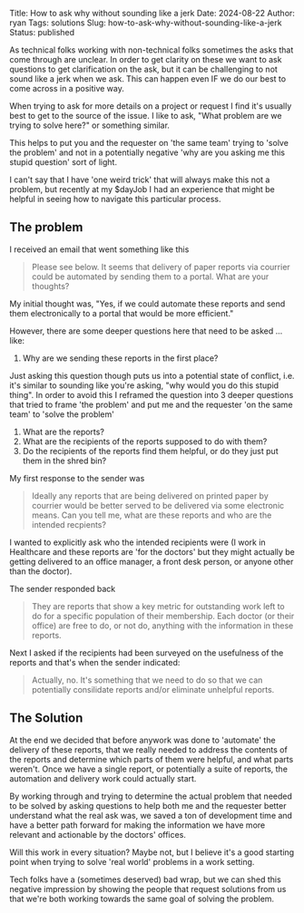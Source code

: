 Title: How to ask why without sounding like a jerk
Date: 2024-08-22
Author: ryan
Tags: solutions
Slug: how-to-ask-why-without-sounding-like-a-jerk
Status: published

As technical folks working with non-technical folks sometimes the asks that come through are unclear. In order to get clarity on these we want to ask questions to get clarification on the ask, but it can be challenging to not sound like a jerk when we ask. This can happen even IF we do our best to come across in a positive way.

When trying to ask for more details on a project or request I find it's usually best to get to the source of the issue. I like to ask, "What problem are we trying to solve here?" or something similar.

This helps to put you and the requester on 'the same team' trying to 'solve the problem' and not in a potentially negative 'why are you asking me this stupid question' sort of light.

I can't say that I have 'one weird trick' that will always make this not a problem, but recently at my $dayJob I had an experience that might be helpful in seeing how to navigate this particular process.

## The problem

I received an email that went something like this

> Please see below. It seems that delivery of paper reports via courrier could be automated by sending them to a portal. What are your thoughts?

My initial thought was, "Yes, if we could automate these reports and send them electronically to a portal that would be more efficient."

However, there are some deeper questions here that need to be asked ... like:

1. Why are we sending these reports in the first place?

Just asking this question though puts us into a potential state of conflict, i.e. it's similar to sounding like you're asking, "why would you do this stupid thing". In order to avoid this I reframed the question into 3 deeper questions that tried to frame 'the problem' and put me and the requester 'on the same team' to 'solve the problem'

1. What are the reports?
2. What are the recipients of the reports supposed to do with them?
3. Do the recipients of the reports find them helpful, or do they just put them in the shred bin?

My first response to the sender was

> Ideally any reports that are being delivered on printed paper by courrier would be better served to be delivered via some electronic means. Can you tell me, what are these reports and who are the intended recpients?

I wanted to explicitly ask who the intended recipients were (I work in Healthcare and these reports are 'for the doctors' but they might actually be getting delivered to an office manager, a front desk person, or anyone other than the doctor).

The sender responded back

> They are reports that show a key metric for outstanding work left to do for a specific population of their membership. Each doctor (or their office) are free to do, or not do, anything with the information in these reports.

Next I asked if the recipients had been surveyed on the usefulness of the reports and that's when the sender indicated:

> Actually, no. It's something that we need to do so that we can potentially consilidate reports and/or eliminate unhelpful reports.

## The Solution

At the end we decided that before anywork was done to 'automate' the delivery of these reports, that we really needed to address the contents of the reports and determine which parts of them were helpful, and what parts weren't. Once we have a single report, or potentially a suite of reports, the automation and delivery work could actually start.

By working through and trying to determine the actual problem that needed to be solved by asking questions to help both me and the requester better understand what the real ask was, we saved a ton of development time and have a better path forward for making the information we have more relevant and actionable by the doctors' offices.

Will this work in every situation? Maybe not, but I believe it's a good starting point when trying to solve 'real world' problems in a work setting.

Tech folks have a (sometimes deserved) bad wrap, but we can shed this negative impression by showing the people that request solutions from us that we're both working towards the same goal of solving the problem.
